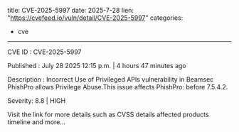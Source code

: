  
title: CVE-2025-5997
date: 2025-7-28
lien: "https://cvefeed.io/vuln/detail/CVE-2025-5997"
categories:
  - cve
---

CVE ID : CVE-2025-5997

Published :  July 28
2025
12:15 p.m. | 4 hours
47 minutes ago

Description : Incorrect Use of Privileged APIs vulnerability in Beamsec PhishPro allows Privilege Abuse.This issue affects PhishPro: before 7.5.4.2.

Severity: 8.8 | HIGH

Visit the link for more details
such as CVSS details
affected products
timeline
and more...
